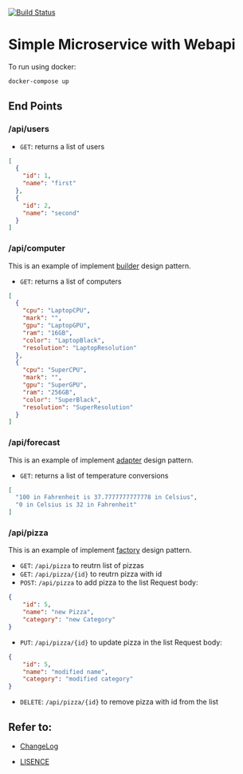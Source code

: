 
[![Build Status](https://travis-ci.com/ammarnajjar/amicroservice.svg?branch=master)](https://travis-ci.com/ammarnajjar/amicroservice)


# Simple Microservice with Webapi

To run using docker:

```bash
docker-compose up
```

## End Points

### /api/users


- `GET`: returns a list of users

```JSON
[
  {
    "id": 1,
    "name": "first"
  },
  {
    "id": 2,
    "name": "second"
  }
]
```

### /api/computer

This is an example of implement [builder](https://en.wikipedia.org/wiki/Builder_pattern) design pattern.

- `GET`: returns a list of computers

```JSON
[
  {
    "cpu": "LaptopCPU",
    "mark": "",
    "gpu": "LaptopGPU",
    "ram": "16GB",
    "color": "LaptopBlack",
    "resolution": "LaptopResolution"
  },
  {
    "cpu": "SuperCPU",
    "mark": "",
    "gpu": "SuperGPU",
    "ram": "256GB",
    "color": "SuperBlack",
    "resolution": "SuperResolution"
  }
]
```

### /api/forecast

This is an example of implement [adapter](https://en.wikipedia.org/wiki/Adapter_pattern) design pattern.

- `GET`: returns a list of temperature conversions

```JSON
[
  "100 in Fahrenheit is 37.7777777777778 in Celsius",
  "0 in Celsius is 32 in Fahrenheit"
]
```

### /api/pizza

This is an example of implement [factory](https://en.wikipedia.org/wiki/Factory_method_pattern) design pattern.

- `GET`: `/api/pizza` to reutrn list of pizzas
- `GET`: `/api/pizza/{id}` to reutrn pizza with id
- `POST`: `/api/pizza` to add pizza to the list
Request body:

```JSON
{
	"id": 5,
	"name": "new Pizza",
	"category": "new Category"
}
```

- `PUT`: `/api/pizza/{id}` to update pizza in the list
Request body:

```JSON
{
	"id": 5,
	"name": "modified name",
	"category": "modified category"
}
```

- `DELETE`: `/api/pizza/{id}` to remove pizza with id from the list


## Refer to:
-  [ChangeLog](https://github.com/ammarnajjar/amicroservice/blob/master/CHANGELOG.md)

- [LISENCE](https://github.com/ammarnajjar/amicroservice/blob/master/LICENSE)